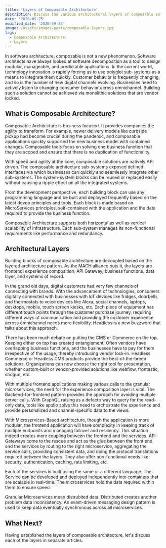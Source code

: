 ```yaml
---
title: 'Layers of Composable Architecture'
description: Discuss the various architectural layers of composable software architectures
date: '2020-09-25'
modified_date: '2020-09-25'
image: /assets/images/posts/composable-layers.jpg
tags:
  - Composable Architecture
  - Layers
---
```


In software architecture, composable is not a new phenomenon. Software architects have always looked at software decomposition as a tool to design modular, manageable, and predictable applications. In the current world, technology innovation is rapidly forcing us to use polyglot sub-systems as a means to integrate them quickly. Customer behavior is frequently changing, and so is the number of new digital channels evolving. Businesses need to actively listen to changing consumer behavior across omnichannel. Building such a solution cannot be achieved via monolithic solutions that are vendor locked.

## What is Composable Architecture?
Composable Architecture is business focused. It provides companies the agility to transform. For example, newer delivery models like curbside pickup had become crucial during the pandemic, and composable applications quickly supported the new business model with contained changes. Composable tools focus on solving one business function that they are scoped and ensure that there is no duplication of functionality. 

With speed and agility at the core, composable solutions are natively API driven. The composable architecture sub-systems exposed defined interfaces via which businesses can quickly and seamlessly integrate other sub-systems. The system-system blocks can be reused or replaced easily without causing a ripple effect on all the integrated systems.

From the development perspective, each building block can use any programming language and be built and deployed frequently based on the latest devop principles and tools. Each block is made based on MicroServices principles, self-contained with the application and the data required to provide the business function.

Composable Architecture supports both horizontal as well as vertical scalability of infrastructure. Each sub-system manages its non-functional requirements like performance and redundancy.

## Architectural Layers
Building blocks of composable architecture are decoupled based on the layered architecture pattern. As the MACH alliance puts it, the layers are frontend, experience composition, API Gateway, business functions, data layer, and systems of record.

In the grand old days, digital customers had very few channels of connecting with brands. With the advancement of technologies, consumers digitally connected with businesses with IoT devices like fridges, doorbells, and thermostats to voice devices like Alexa, social channels, laptops, desktops, mobile, touch screen kiosks, etc. Each piece of equipment has different touch points through the customer purchase journey, requiring different ways of communication and providing the customer experience across omnichannel needs more flexibility.   Headless is a new buzzword that talks about this approach. 

There has been much debate on putting the CMS or Commerce on the top. Keeping either on top has created entanglement. Often vendors have overlapping business functions, and the businesses have to pay for them irrespective of the usage, thereby introducing vendor lock-in. Headless Commerce or Headless CMS products provide the best-of-the-breed solutions. Organizations can now choose the right tool for presentation, whether custom-built or vendor-provided solutions like webflow, frontastic, shogun, etc.

With multiple frontend applications making various calls to the granular microservices, the need for the experience composition layer is vital. The Backend-for-frontend pattern provides the approach for avoiding multiple server calls. With GraphQL raising as a defacto way to query for the read-only data, tools like apollo solve this need to orchestrate the experience and provide personalized and channel-specific data to the views.

With Microservices-Based architecture, though the application is more modular, the frontend application will have complexity in keeping track of multiple endpoints and managing failover and resiliency. This situation indeed creates more coupling between the frontend and the services. API Gateways come to the rescue and act as the glue between the front end and the services by routing to the right microservice, aggregating the service calls, providing consistent data, and doing the protocol translations required between the layers. They also offer non-functional needs like security, authentication, caching, rate limiting, etc.

Each of the services is built using the same or a different language. The Service can be developed and deployed independently into containers that are scalable in real-time. The microservices hold the data required within them to ensure speed.

Granular Microservices mean distrubited data. Distributed creates another problem data inconsistency. An event-driven messaging design pattern is used to keep data eventually synchronous across all microservices. 

## What Next?
Having established the layers of composable architecture, let's discuss each of the layers in separate articles.